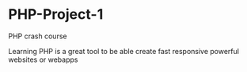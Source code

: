 # PHP-Project-1
PHP crash course


Learning PHP is a great tool to be able create fast responsive powerful websites or webapps

